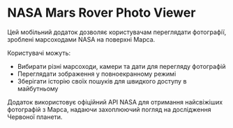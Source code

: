 # NASA Mars Rover Photo Viewer

Цей мобільний додаток дозволяє користувачам переглядати фотографії, зроблені марсоходами NASA на поверхні Марса. 

Користувачі можуть:
- Вибирати різні марсоходи, камери та дати для перегляду фотографій
- Переглядати зображення у повноекранному режимі
- Зберігати історію своїх пошуків для швидкого доступу в майбутньому

Додаток використовує офіційний API NASA для отримання найсвіжіших фотографій з Марса, надаючи захоплюючий погляд на дослідження Червоної планети.
